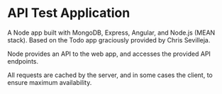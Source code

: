 # API Test Application

A Node app built with MongoDB, Express, Angular, and Node.js (MEAN stack). Based on the Todo app graciously provided by Chris Sevilleja.

Node provides an API to the web app, and accesses the provided API endpoints.

All requests are cached by the server, and in some cases the client, to ensure maximum availability.